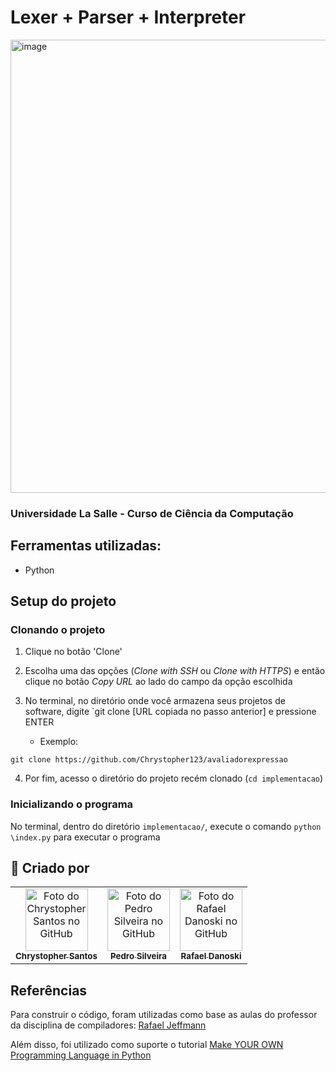 # Lexer + Parser + Interpreter

<img width="725" alt="image" src="https://user-images.githubusercontent.com/103464810/191878379-3037e970-8c22-4725-a2b0-41ce46a04f98.png">



### Universidade La Salle - Curso de Ciência da Computação

## Ferramentas utilizadas:

- Python 

## Setup do projeto

### Clonando o projeto

1. Clique no botão 'Clone'
2. Escolha uma das opções (_Clone with SSH_ ou _Clone with HTTPS_) e então clique no botão _Copy URL_ ao lado do campo da opção escolhida
3. No terminal, no diretório onde você armazena seus projetos de software, digite `git clone [URL copiada no passo anterior] e pressione ENTER

     - Exemplo: 
```
git clone https://github.com/Chrystopher123/avaliadorexpressao
```
4. Por fim, acesso o diretório do projeto recém clonado (`cd implementacao`)

### Inicializando o programa

No terminal, dentro do diretório `implementacao/`, execute o comando `python \index.py` para executar o programa

## 🚀 Criado por

<table>
  <tr>
    <td align="center">
      <a href="#">
        <img src="https://avatars.githubusercontent.com/u/103464810?v=4" width="100px;" alt="Foto do Chrystopher Santos no GitHub"/><br>
        <sub>
          <b>Chrystopher Santos</b>
        </sub>
      </a>
    </td>
    <td align="center">
      <a href="#">
        <img src="https://avatars.githubusercontent.com/u/34385801?v=4" width="100px;" alt="Foto do Pedro Silveira no GitHub"/><br>
        <sub>
          <b>Pedro Silveira</b>
        </sub>
      </a>
    </td>
    <td align="center">
      <a href="#">
        <img src="https://avatars.githubusercontent.com/u/62523735?v=4" width="100px;" alt="Foto do Rafael Danoski no GitHub"/><br>
        <sub>
          <b>Rafael Danoski</b>
        </sub>
      </a>
    </td>
  </tr>
</table>

## Referências

Para construir o código, foram utilizadas como base as aulas do professor da disciplina de compiladores: [Rafael Jeffmann](https://github.com/rafasgj)

Além disso, foi utilizado como suporte o tutorial [Make YOUR OWN Programming Language in Python](https://www.youtube.com/playlist?list=PLZQftyCk7_SdoVexSmwy_tBgs7P0b97yD)
